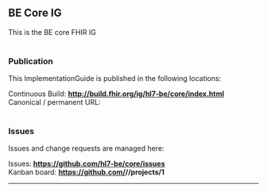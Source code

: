BE Core IG
---


This is the BE core FHIR IG
<br> </br>
###
### Publication
This ImplementationGuide is published in the following locations:

Continuous Build: __http://build.fhir.org/ig/hl7-be/core/index.html__  
Canonical / permanent URL: 
<br> </br>

### Issues
Issues and change requests are managed here:  

Issues:  __https://github.com/hl7-be/core/issues__  
Kanban board:  __https://github.com/<handle>/<repo>/projects/1__  

  
---
